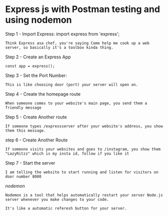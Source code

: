 # Express js with Postman testing and using nodemon 

Step 1 - Import Express: import express from 'express';

    Think Express asa chef, you're saying Come help me cook up a web server, so basically it's a toolbox kinda thing.


Step 2 - Create an Express App

    const app = express();

Step 3 - Set the Port Number:

    This is like choosing door (port) your server will open on.

Step 4 - Create the homepage route 

    When someone comes to your website's main page, you send them a friendly message 

Step 5 - Create Another route 

    If someone types /expressserver after your website's address, you show them this message.

step 6 - Create Another Route

    If someone visits your websites and goes to /instagram, you show them "LazyRitzz" which is my insta id, follow if you like it 

Step 7 - Start the server 

    I am telling the website to start running and listen for visitors on door number 8000


*nodemon*

    Nodemon is a tool that helps automatically restart your server Node.js server whenever you make changes to your code.

    It's like a automatic referesh button for your server.


